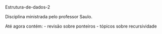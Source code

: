Estrutura-de-dados-2

Disciplina ministrada pelo professor Saulo.

Até agora contém:
	- revisão sobre ponteiros
	- tópicos sobre recursividade
